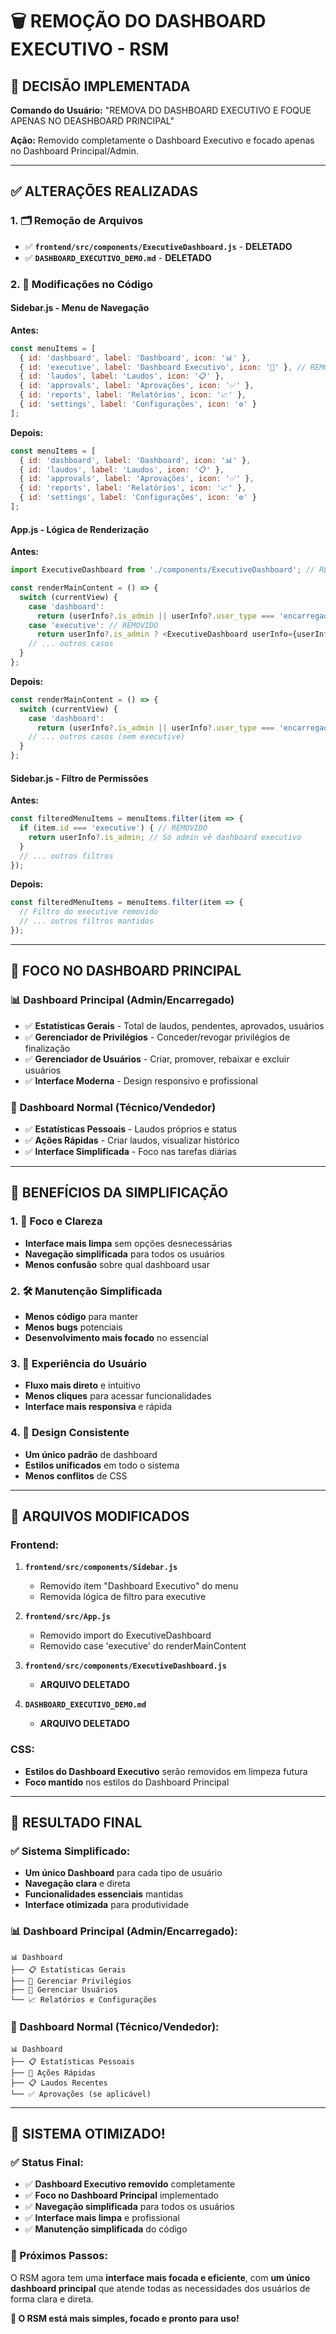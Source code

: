 # 🗑️ **REMOÇÃO DO DASHBOARD EXECUTIVO - RSM**

## 🎯 **DECISÃO IMPLEMENTADA**

**Comando do Usuário:** "REMOVA DO DASHBOARD EXECUTIVO E FOQUE APENAS NO DEASHBOARD PRINCIPAL"

**Ação:** Removido completamente o Dashboard Executivo e focado apenas no Dashboard Principal/Admin.

---

## ✅ **ALTERAÇÕES REALIZADAS**

### **1. 🗂️ Remoção de Arquivos**
- ✅ **`frontend/src/components/ExecutiveDashboard.js`** - **DELETADO**
- ✅ **`DASHBOARD_EXECUTIVO_DEMO.md`** - **DELETADO**

### **2. 🔧 Modificações no Código**

#### **Sidebar.js - Menu de Navegação**
**Antes:**
```javascript
const menuItems = [
  { id: 'dashboard', label: 'Dashboard', icon: '📊' },
  { id: 'executive', label: 'Dashboard Executivo', icon: '👑' }, // REMOVIDO
  { id: 'laudos', label: 'Laudos', icon: '📋' },
  { id: 'approvals', label: 'Aprovações', icon: '✅' },
  { id: 'reports', label: 'Relatórios', icon: '📈' },
  { id: 'settings', label: 'Configurações', icon: '⚙️' }
];
```

**Depois:**
```javascript
const menuItems = [
  { id: 'dashboard', label: 'Dashboard', icon: '📊' },
  { id: 'laudos', label: 'Laudos', icon: '📋' },
  { id: 'approvals', label: 'Aprovações', icon: '✅' },
  { id: 'reports', label: 'Relatórios', icon: '📈' },
  { id: 'settings', label: 'Configurações', icon: '⚙️' }
];
```

#### **App.js - Lógica de Renderização**
**Antes:**
```javascript
import ExecutiveDashboard from './components/ExecutiveDashboard'; // REMOVIDO

const renderMainContent = () => {
  switch (currentView) {
    case 'dashboard':
      return (userInfo?.is_admin || userInfo?.user_type === 'encarregado') ? <AdminDashboard userInfo={userInfo} /> : <Dashboard userInfo={userInfo} />;
    case 'executive': // REMOVIDO
      return userInfo?.is_admin ? <ExecutiveDashboard userInfo={userInfo} /> : <Dashboard userInfo={userInfo} />;
    // ... outros casos
  }
};
```

**Depois:**
```javascript
const renderMainContent = () => {
  switch (currentView) {
    case 'dashboard':
      return (userInfo?.is_admin || userInfo?.user_type === 'encarregado') ? <AdminDashboard userInfo={userInfo} /> : <Dashboard userInfo={userInfo} />;
    // ... outros casos (sem executive)
  }
};
```

#### **Sidebar.js - Filtro de Permissões**
**Antes:**
```javascript
const filteredMenuItems = menuItems.filter(item => {
  if (item.id === 'executive') { // REMOVIDO
    return userInfo?.is_admin; // Só admin vê dashboard executivo
  }
  // ... outros filtros
});
```

**Depois:**
```javascript
const filteredMenuItems = menuItems.filter(item => {
  // Filtro do executive removido
  // ... outros filtros mantidos
});
```

---

## 🎯 **FOCO NO DASHBOARD PRINCIPAL**

### **📊 Dashboard Principal (Admin/Encarregado)**
- ✅ **Estatísticas Gerais** - Total de laudos, pendentes, aprovados, usuários
- ✅ **Gerenciador de Privilégios** - Conceder/revogar privilégios de finalização
- ✅ **Gerenciador de Usuários** - Criar, promover, rebaixar e excluir usuários
- ✅ **Interface Moderna** - Design responsivo e profissional

### **👥 Dashboard Normal (Técnico/Vendedor)**
- ✅ **Estatísticas Pessoais** - Laudos próprios e status
- ✅ **Ações Rápidas** - Criar laudos, visualizar histórico
- ✅ **Interface Simplificada** - Foco nas tarefas diárias

---

## 🚀 **BENEFÍCIOS DA SIMPLIFICAÇÃO**

### **1. 🎯 Foco e Clareza**
- **Interface mais limpa** sem opções desnecessárias
- **Navegação simplificada** para todos os usuários
- **Menos confusão** sobre qual dashboard usar

### **2. 🛠️ Manutenção Simplificada**
- **Menos código** para manter
- **Menos bugs** potenciais
- **Desenvolvimento mais focado** no essencial

### **3. 📱 Experiência do Usuário**
- **Fluxo mais direto** e intuitivo
- **Menos cliques** para acessar funcionalidades
- **Interface mais responsiva** e rápida

### **4. 🎨 Design Consistente**
- **Um único padrão** de dashboard
- **Estilos unificados** em todo o sistema
- **Menos conflitos** de CSS

---

## 📁 **ARQUIVOS MODIFICADOS**

### **Frontend:**
1. **`frontend/src/components/Sidebar.js`**
   - Removido item "Dashboard Executivo" do menu
   - Removida lógica de filtro para executive

2. **`frontend/src/App.js`**
   - Removido import do ExecutiveDashboard
   - Removido case 'executive' do renderMainContent

3. **`frontend/src/components/ExecutiveDashboard.js`**
   - **ARQUIVO DELETADO**

4. **`DASHBOARD_EXECUTIVO_DEMO.md`**
   - **ARQUIVO DELETADO**

### **CSS:**
- **Estilos do Dashboard Executivo** serão removidos em limpeza futura
- **Foco mantido** nos estilos do Dashboard Principal

---

## 🎯 **RESULTADO FINAL**

### **✅ Sistema Simplificado:**
- **Um único Dashboard** para cada tipo de usuário
- **Navegação clara** e direta
- **Funcionalidades essenciais** mantidas
- **Interface otimizada** para produtividade

### **📊 Dashboard Principal (Admin/Encarregado):**
```
📊 Dashboard
├── 📋 Estatísticas Gerais
├── 🔐 Gerenciar Privilégios
├── 👥 Gerenciar Usuários
└── 📈 Relatórios e Configurações
```

### **👤 Dashboard Normal (Técnico/Vendedor):**
```
📊 Dashboard
├── 📋 Estatísticas Pessoais
├── 🚀 Ações Rápidas
├── 📋 Laudos Recentes
└── ✅ Aprovações (se aplicável)
```

---

## 🎉 **SISTEMA OTIMIZADO!**

### **✅ Status Final:**
- ✅ **Dashboard Executivo removido** completamente
- ✅ **Foco no Dashboard Principal** implementado
- ✅ **Navegação simplificada** para todos os usuários
- ✅ **Interface mais limpa** e profissional
- ✅ **Manutenção simplificada** do código

### **🎯 Próximos Passos:**
O RSM agora tem uma **interface mais focada e eficiente**, com **um único dashboard principal** que atende todas as necessidades dos usuários de forma clara e direta.

**🚀 O RSM está mais simples, focado e pronto para uso!** 